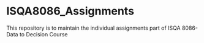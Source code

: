 # ISQA8086_Assignments
This repository is to maintain the individual assignments part of ISQA 8086- Data to Decision Course 
